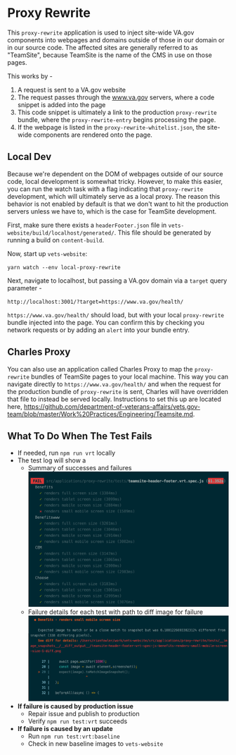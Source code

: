 # Proxy Rewrite
This `proxy-rewrite` application is used to inject site-wide VA.gov components into webpages and domains outside of those in our domain or in our source code. The affected sites are generally referred to as "TeamSite", because TeamSite is the name of the CMS in use on those pages.

This works by -

1. A request is sent to a VA.gov website
2. The request passes through the www.va.gov servers, where a code snippet is added into the page
3. This code snippet is ultimately a link to the production `proxy-rewrite` bundle, where the `proxy-rewrite-entry` begins processing the page.
4. If the webpage is listed in the `proxy-rewrite-whitelist.json`, the site-wide components are rendered onto the page.

## Local Dev
Because we're dependent on the DOM of webpages outside of our source code, local development is somewhat tricky. However, to make this easier, you can run the watch task with a flag indicating that `proxy-rewrite` development, which will ultimately serve as a local proxy. The reason this behavior is not enabled by default is that we don't want to hit the production servers unless we have to, which is the case for TeamSite development.

First, make sure there exists a `headerFooter.json` file in `vets-website/build/localhost/generated/`. This file should be generated by running a build on `content-build`.

Now, start up `vets-website`:

```
yarn watch --env local-proxy-rewrite
```

Next, navigate to localhost, but passing a VA.gov domain via a `target` query parameter -

```
http://localhost:3001/?target=https://www.va.gov/health/
```

`https://www.va.gov/health/` should load, but with your local `proxy-rewrite` bundle injected into the page. You can confirm this by checking you network requests or by adding an `alert` into your bundle entry.

## Charles Proxy
You can also use an application called Charles Proxy to map the `proxy-rewrite` bundles of TeamSite pages to your local machine. This way you can navigate directly to `https://www.va.gov/health/` and when the request for the production bundle of `proxy-rewrite` is sent, Charles will have overridden that file to instead be served locally. Instructions to set this up are located here, https://github.com/department-of-veterans-affairs/vets.gov-team/blob/master/Work%20Practices/Engineering/Teamsite.md.

## What To Do When The Test Fails
- If needed, run `npm run vrt` locally
- The test log will show a
  - Summary of successes and failures
 ![Test Summary Example](./readme-assets/vrt-test-summary-example.png)
  - Failure details for each test with path to diff image for failure
 ![Failure Detail Example](./readme-assets/cli-failure-example.png)
- **If failure is caused by production issue**
  - Repair issue and publish to production
  - Verify `npm run test:vrt` succeeds
- **If failure is caused by an update**
  - Run `npm run test:vrt:baseline`
  - Check in new baseline images to `vets-website`
